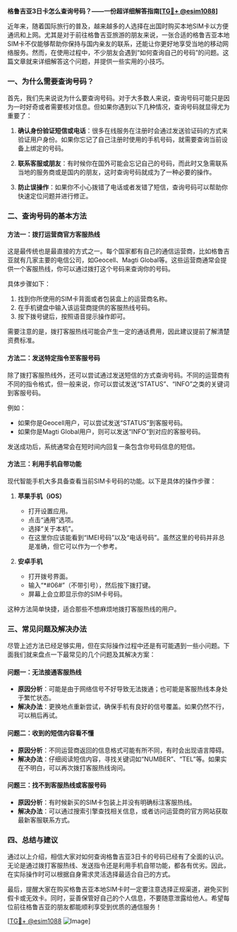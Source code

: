 **格鲁吉亚3日卡怎么查询号码？——一份超详细解答指南[[TG💪+ @esim1088](https://t.me/s/esim1088)]**

近年来，随着国际旅行的普及，越来越多的人选择在出国时购买本地SIM卡以方便通讯和上网。尤其是对于前往格鲁吉亚旅游的朋友来说，一张合适的格鲁吉亚本地SIM卡不仅能够帮助你保持与国内亲友的联系，还能让你更好地享受当地的移动网络服务。然而，在使用过程中，不少朋友会遇到“如何查询自己的号码”的问题。这篇文章就来详细解答这个问题，并提供一些实用的小技巧。

### 一、为什么需要查询号码？

首先，我们先来说说为什么要查询号码。对于大多数人来说，查询号码可能只是因为一时好奇或者需要核对信息。但如果你遇到以下几种情况，查询号码就显得尤为重要了：

1. **确认身份验证短信或电话**：很多在线服务在注册时会通过发送验证码的方式来验证用户身份。如果你忘记了自己注册时使用的手机号码，就需要查询当前设备上绑定的号码。
   
2. **联系客服或朋友**：有时候你在国外可能会忘记自己的号码，而此时又急需联系当地的服务商或是国内的朋友，这时查询号码就成为了一种必要的操作。

3. **防止误操作**：如果你不小心拨错了电话或者发错了短信，查询号码可以帮助你快速定位问题并进行修正。

### 二、查询号码的基本方法

#### 方法一：拨打运营商官方客服热线

这是最传统也是最直接的方式之一。每个国家都有自己的通信运营商，比如格鲁吉亚就有几家主要的电信公司，如Geocell、Magti Global等。这些运营商通常会提供一个客服热线，你可以通过拨打这个号码来查询你的号码。

具体步骤如下：
1. 找到你所使用的SIM卡背面或者包装盒上的运营商名称。
2. 在手机键盘中输入该运营商提供的客服热线号码。
3. 按下拨号键后，按照语音提示操作即可。

需要注意的是，拨打客服热线可能会产生一定的通话费用，因此建议提前了解清楚资费标准。

#### 方法二：发送特定指令至客服号码

除了拨打客服热线外，还可以尝试通过发送短信的方式查询号码。不同的运营商有不同的指令格式，但一般来说，你可以尝试发送“STATUS”、“INFO”之类的关键词到客服号码。

例如：
- 如果你是Geocell用户，可以尝试发送“STATUS”到客服号码。
- 如果你是Magti Global用户，则可以发送“INFO”到对应的客服号码。

发送成功后，系统通常会在短时间内回复一条包含你号码信息的短信。

#### 方法三：利用手机自带功能

现代智能手机大多具备查看当前SIM卡号码的功能。以下是具体的操作步骤：

1. **苹果手机（iOS）**
   - 打开设置应用。
   - 点击“通用”选项。
   - 选择“关于本机”。
   - 在这里你应该能看到“IMEI号码”以及“电话号码”。虽然这里的号码并非总是准确，但它可以作为一个参考。

2. **安卓手机**
   - 打开拨号界面。
   - 输入“\*#06#”（不带引号），然后按下拨打键。
   - 屏幕上会立即显示你的SIM卡号码。

这种方法简单快捷，适合那些不想麻烦地拨打客服热线的用户。

### 三、常见问题及解决办法

尽管上述方法已经足够实用，但在实际操作过程中还是有可能遇到一些小问题。下面我们就来盘点一下最常见的几个问题及其解决方案：

#### 问题一：无法接通客服热线

- **原因分析**：可能是由于网络信号不好导致无法拨通；也可能是客服热线本身处于繁忙状态。
- **解决办法**：更换地点重新尝试，确保手机有良好的信号覆盖。如果仍然不行，可以稍后再试。

#### 问题二：收到的短信内容看不懂

- **原因分析**：不同运营商返回的信息格式可能有所不同，有时会出现语言障碍。
- **解决办法**：仔细阅读短信内容，寻找关键词如“NUMBER”、“TEL”等。如果实在不明白，可以再次拨打客服热线询问。

#### 问题三：找不到客服热线或客服号码

- **原因分析**：有时候新买的SIM卡包装上并没有明确标注客服热线。
- **解决办法**：可以通过搜索引擎查找相关信息，或者访问运营商的官方网站获取最新客服联系方式。

### 四、总结与建议

通过以上介绍，相信大家对如何查询格鲁吉亚3日卡的号码已经有了全面的认识。无论是通过拨打客服热线、发送指令还是利用手机自带功能，都各有优劣。因此，在实际操作时可以根据自身需求灵活选择最适合自己的方式。

最后，提醒大家在购买格鲁吉亚本地SIM卡时一定要注意选择正规渠道，避免买到假卡或无效卡。同时，妥善保管好自己的个人信息，不要随意泄露给他人。希望每位前往格鲁吉亚的朋友都能顺利享受到优质的通信服务！

[[TG💪+ @esim1088](https://t.me/s/esim1088) ![Image](https://i.postimg.cc/4NQfJmqS/Snipaste-2025-05-13-00-14-12.png)]